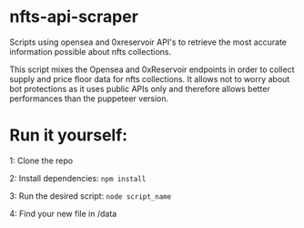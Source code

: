 # nfts-api-scraper
Scripts using opensea and 0xreservoir API's to retrieve the most accurate information possible about nfts collections.

This script mixes the Opensea and 0xReservoir endpoints in order to collect supply and price floor data for nfts collections.
It allows not to worry about bot protections as it uses public APIs only and therefore allows better performances than the puppeteer version.

# Run it yourself:

1: Clone the repo

2: Install dependencies: `npm install`

3: Run the desired script: `node script_name`

4: Find your new file in /data
